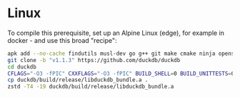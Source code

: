 # Linux

To compile this prerequisite, set up an Alpine Linux (edge), for example in docker - and use this broad "recipe":

```bash
apk add --no-cache findutils musl-dev go g++ git make cmake ninja openssl openssl-dev openssl-libs-static python3 zstd
git clone -b "v1.1.3" https://github.com/duckdb/duckdb
cd duckdb
CFLAGS="-O3 -fPIC" CXXFLAGS="-O3 -fPIC" BUILD_SHELL=0 BUILD_UNITTESTS=0 DUCKDB_PLATFORM=any ENABLE_EXTENSION_AUTOLOADING=1 ENABLE_EXTENSION_AUTOINSTALL=1 BUILD_EXTENSIONS="json;httpfs;parquet" make bundle-library -j4
cp duckdb/build/release/libduckdb_bundle.a .
zstd -T4 -19 duckdb/build/release/libduckdb_bundle.a
```
